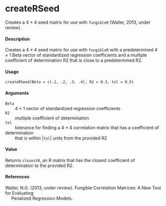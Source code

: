 createRSeed
===========

Creates a 4 × 4 seed matrix for use with `fungibleR` (Waller, 
2013, under review).

#### Description
Creates a 4 × 4 seed matrix for use with `fungibleR` with a predetermined 
4 × 1 Beta vector of standardized regression coefficients and a multiple 
coefficient of determination R2 that is close to a predetermined R2.

#### Usage
`createRSeed(Beta = c(.1, .2, .3, .4), R2 = 0.3, tol = 0.5)`

#### Arguments
`Beta`  
&nbsp;&nbsp;&nbsp;&nbsp;&nbsp;&nbsp;&nbsp;&nbsp;4 × 1 vector of standardized 
regression coefficients  
`R2`  
&nbsp;&nbsp;&nbsp;&nbsp;&nbsp;&nbsp;&nbsp;&nbsp;multiple coefficient of 
determination  
`tol`  
&nbsp;&nbsp;&nbsp;&nbsp;&nbsp;&nbsp;&nbsp;&nbsp;tolerance for finding a 4 × 4 
correlation matrix that has a coefficient of determination  
&nbsp;&nbsp;&nbsp;&nbsp;&nbsp;&nbsp;&nbsp;&nbsp;that is within 
|`tol`| units from the provided R2

#### Value
Returns `closestR`, an R matrix that has the closest coefficient of 
determination to the provided R2.

#### References
Waller, N.G. (2013, under review). Fungible Correlation Matrices: A New Tool 
for Evaluating  
&nbsp;&nbsp;&nbsp;&nbsp;&nbsp;Penalized Regression Models.
